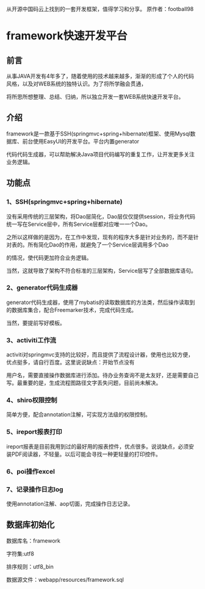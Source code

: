 从开源中国码云上找到的一套开发框架，值得学习和分享。
原作者：football98

 **framework快速开发平台**
=================================== 
 **前言** 
-----------------------------------  
从事JAVA开发有4年多了，随着使用的技术越来越多，渐渐的形成了个人的代码风格，以及对WEB系统的独特认识。为了将所学融会贯通，

将所思所想整理、总结、归纳，所以独立开发一套WEB系统快速开发平台。

 **介绍** 
-----------------------------------  

framework是一款基于SSH(springmvc+spring+hibernate)框架、使用Mysql数据库、前台使用EasyUI的开发平台。平台内置generator

代码代码生成器，可以帮助解决Java项目代码编写的重复工作，让开发更多关注业务逻辑。


 **功能点** 
----------------------------------- 
### 1、SSH(springmvc+spring+hibernate)


   没有采用传统的三层架构，将Dao层简化，Dao层仅仅提供session，将业务代码统一写在Service层中，所有Service层都对应唯一一个Dao。

   之所以这样做的是因为，在工作中发现，现有的程序大多是针对业务的，而不是针对表的。所有简化Dao的作用，就避免了一个Service层调用多个Dao

   的情况，使代码更加符合业务逻辑。

   当然，这就导致了架构不符合标准的三层架构，Service层写了全部数据库语句。

### 2、generator代码生成器


   generator代码生成器，使用了mybatis的读取数据库的方法类，然后操作读取到的数据库集合，配合Freemarker技术，完成代码生成。

   当然，要提前写好模板。

### 3、activiti工作流


   activiti对springmvc支持的比较好，而且提供了流程设计器，使用也比较方便，优点挺多，请自行百度。这里说说缺点：开始节点没有

   用户名，需要直接操作数据库进行添加。待办业务查询不是太友好，还是需要自己写。最重要的是，生成流程图路径文字丢失问题，目前尚未解决。

### 4、shiro权限控制


   简单方便，配合annotation注解，可实现方法级的权限控制。

### 5、ireport报表打印

   
   ireport报表是目前我用到过的最好用的报表控件，优点很多。说说缺点，必须安装PDF阅读器，不轻量。以后可能会寻找一种更轻量的打印控件。

### 6、poi操作excel


### 7、记录操作日志log

   
   使用annotation注解、aop切面，完成操作日志记录。

 **数据库初始化** 
----------------------------------- 
   数据库名：framework

   字符集:utf8

   排序规则：utf8_bin

   数据源文件：webapp/resources/framework.sql  